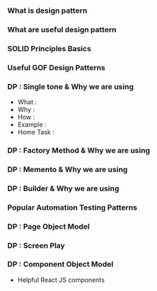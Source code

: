 ### What is design pattern

### What are useful design pattern 

### SOLID Principles Basics

### Useful GOF Design Patterns

### DP : Single tone & Why we are using

- What : 
- Why : 
- How : 
- Example : 
- Home Task : 

### DP : Factory Method & Why we are using 

### DP : Memento & Why we are using 

### DP : Builder & Why we are using 

### Popular Automation Testing Patterns 

### DP : Page Object Model 

### DP : Screen Play

### DP : Component Object Model 
- Helpful React JS components 

